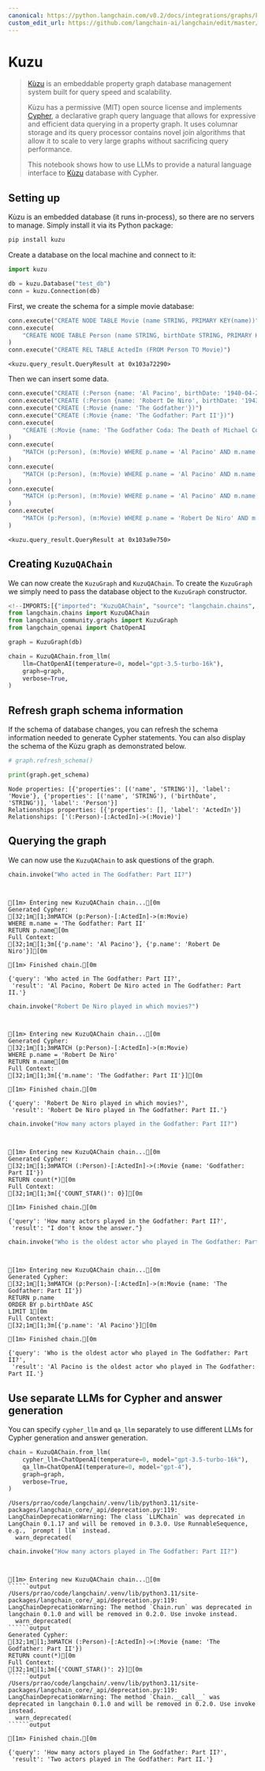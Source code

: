 ```yaml
---
canonical: https://python.langchain.com/v0.2/docs/integrations/graphs/kuzu_db/
custom_edit_url: https://github.com/langchain-ai/langchain/edit/master/docs/docs/integrations/graphs/kuzu_db.ipynb
---
```


# Kuzu

> [Kùzu](https://kuzudb.com) is an embeddable property graph database management system built for query speed and scalability.
> 
> Kùzu has a permissive (MIT) open source license and implements [Cypher](https://en.wikipedia.org/wiki/Cypher_(query_language)), a declarative graph query language that allows for expressive and efficient data querying in a property graph.
It uses columnar storage and its query processor contains novel join algorithms that allow it to scale to very large graphs without sacrificing query performance.
> 
> This notebook shows how to use LLMs to provide a natural language interface to [Kùzu](https://kuzudb.com) database with Cypher.

## Setting up

Kùzu is an embedded database (it runs in-process), so there are no servers to manage.
Simply install it via its Python package:

```bash
pip install kuzu
```

Create a database on the local machine and connect to it:

```python
import kuzu

db = kuzu.Database("test_db")
conn = kuzu.Connection(db)
```

First, we create the schema for a simple movie database:

```python
conn.execute("CREATE NODE TABLE Movie (name STRING, PRIMARY KEY(name))")
conn.execute(
    "CREATE NODE TABLE Person (name STRING, birthDate STRING, PRIMARY KEY(name))"
)
conn.execute("CREATE REL TABLE ActedIn (FROM Person TO Movie)")
```

```output
<kuzu.query_result.QueryResult at 0x103a72290>
```

Then we can insert some data.

```python
conn.execute("CREATE (:Person {name: 'Al Pacino', birthDate: '1940-04-25'})")
conn.execute("CREATE (:Person {name: 'Robert De Niro', birthDate: '1943-08-17'})")
conn.execute("CREATE (:Movie {name: 'The Godfather'})")
conn.execute("CREATE (:Movie {name: 'The Godfather: Part II'})")
conn.execute(
    "CREATE (:Movie {name: 'The Godfather Coda: The Death of Michael Corleone'})"
)
conn.execute(
    "MATCH (p:Person), (m:Movie) WHERE p.name = 'Al Pacino' AND m.name = 'The Godfather' CREATE (p)-[:ActedIn]->(m)"
)
conn.execute(
    "MATCH (p:Person), (m:Movie) WHERE p.name = 'Al Pacino' AND m.name = 'The Godfather: Part II' CREATE (p)-[:ActedIn]->(m)"
)
conn.execute(
    "MATCH (p:Person), (m:Movie) WHERE p.name = 'Al Pacino' AND m.name = 'The Godfather Coda: The Death of Michael Corleone' CREATE (p)-[:ActedIn]->(m)"
)
conn.execute(
    "MATCH (p:Person), (m:Movie) WHERE p.name = 'Robert De Niro' AND m.name = 'The Godfather: Part II' CREATE (p)-[:ActedIn]->(m)"
)
```

```output
<kuzu.query_result.QueryResult at 0x103a9e750>
```

## Creating `KuzuQAChain`

We can now create the `KuzuGraph` and `KuzuQAChain`. To create the `KuzuGraph` we simply need to pass the database object to the `KuzuGraph` constructor.

```python
<!--IMPORTS:[{"imported": "KuzuQAChain", "source": "langchain.chains", "docs": "https://api.python.langchain.com/en/latest/chains/langchain_community.chains.graph_qa.kuzu.KuzuQAChain.html", "title": "Kuzu"}, {"imported": "KuzuGraph", "source": "langchain_community.graphs", "docs": "https://api.python.langchain.com/en/latest/graphs/langchain_community.graphs.kuzu_graph.KuzuGraph.html", "title": "Kuzu"}, {"imported": "ChatOpenAI", "source": "langchain_openai", "docs": "https://api.python.langchain.com/en/latest/chat_models/langchain_openai.chat_models.base.ChatOpenAI.html", "title": "Kuzu"}]-->
from langchain.chains import KuzuQAChain
from langchain_community.graphs import KuzuGraph
from langchain_openai import ChatOpenAI
```

```python
graph = KuzuGraph(db)
```

```python
chain = KuzuQAChain.from_llm(
    llm=ChatOpenAI(temperature=0, model="gpt-3.5-turbo-16k"),
    graph=graph,
    verbose=True,
)
```

## Refresh graph schema information

If the schema of database changes, you can refresh the schema information needed to generate Cypher statements.
You can also display the schema of the Kùzu graph as demonstrated below.

```python
# graph.refresh_schema()
```

```python
print(graph.get_schema)
```
```output
Node properties: [{'properties': [('name', 'STRING')], 'label': 'Movie'}, {'properties': [('name', 'STRING'), ('birthDate', 'STRING')], 'label': 'Person'}]
Relationships properties: [{'properties': [], 'label': 'ActedIn'}]
Relationships: ['(:Person)-[:ActedIn]->(:Movie)']
```
## Querying the graph

We can now use the `KuzuQAChain` to ask questions of the graph.

```python
chain.invoke("Who acted in The Godfather: Part II?")
```
```output


[1m> Entering new KuzuQAChain chain...[0m
Generated Cypher:
[32;1m[1;3mMATCH (p:Person)-[:ActedIn]->(m:Movie)
WHERE m.name = 'The Godfather: Part II'
RETURN p.name[0m
Full Context:
[32;1m[1;3m[{'p.name': 'Al Pacino'}, {'p.name': 'Robert De Niro'}][0m

[1m> Finished chain.[0m
```

```output
{'query': 'Who acted in The Godfather: Part II?',
 'result': 'Al Pacino, Robert De Niro acted in The Godfather: Part II.'}
```

```python
chain.invoke("Robert De Niro played in which movies?")
```
```output


[1m> Entering new KuzuQAChain chain...[0m
Generated Cypher:
[32;1m[1;3mMATCH (p:Person)-[:ActedIn]->(m:Movie)
WHERE p.name = 'Robert De Niro'
RETURN m.name[0m
Full Context:
[32;1m[1;3m[{'m.name': 'The Godfather: Part II'}][0m

[1m> Finished chain.[0m
```

```output
{'query': 'Robert De Niro played in which movies?',
 'result': 'Robert De Niro played in The Godfather: Part II.'}
```

```python
chain.invoke("How many actors played in the Godfather: Part II?")
```
```output


[1m> Entering new KuzuQAChain chain...[0m
Generated Cypher:
[32;1m[1;3mMATCH (:Person)-[:ActedIn]->(:Movie {name: 'Godfather: Part II'})
RETURN count(*)[0m
Full Context:
[32;1m[1;3m[{'COUNT_STAR()': 0}][0m

[1m> Finished chain.[0m
```

```output
{'query': 'How many actors played in the Godfather: Part II?',
 'result': "I don't know the answer."}
```

```python
chain.invoke("Who is the oldest actor who played in The Godfather: Part II?")
```
```output


[1m> Entering new KuzuQAChain chain...[0m
Generated Cypher:
[32;1m[1;3mMATCH (p:Person)-[:ActedIn]->(m:Movie {name: 'The Godfather: Part II'})
RETURN p.name
ORDER BY p.birthDate ASC
LIMIT 1[0m
Full Context:
[32;1m[1;3m[{'p.name': 'Al Pacino'}][0m

[1m> Finished chain.[0m
```

```output
{'query': 'Who is the oldest actor who played in The Godfather: Part II?',
 'result': 'Al Pacino is the oldest actor who played in The Godfather: Part II.'}
```

## Use separate LLMs for Cypher and answer generation

You can specify `cypher_llm` and `qa_llm` separately to use different LLMs for Cypher generation and answer generation.

```python
chain = KuzuQAChain.from_llm(
    cypher_llm=ChatOpenAI(temperature=0, model="gpt-3.5-turbo-16k"),
    qa_llm=ChatOpenAI(temperature=0, model="gpt-4"),
    graph=graph,
    verbose=True,
)
```
```output
/Users/prrao/code/langchain/.venv/lib/python3.11/site-packages/langchain_core/_api/deprecation.py:119: LangChainDeprecationWarning: The class `LLMChain` was deprecated in LangChain 0.1.17 and will be removed in 0.3.0. Use RunnableSequence, e.g., `prompt | llm` instead.
  warn_deprecated(
```

```python
chain.invoke("How many actors played in The Godfather: Part II?")
```
```output


[1m> Entering new KuzuQAChain chain...[0m
``````output
/Users/prrao/code/langchain/.venv/lib/python3.11/site-packages/langchain_core/_api/deprecation.py:119: LangChainDeprecationWarning: The method `Chain.run` was deprecated in langchain 0.1.0 and will be removed in 0.2.0. Use invoke instead.
  warn_deprecated(
``````output
Generated Cypher:
[32;1m[1;3mMATCH (:Person)-[:ActedIn]->(:Movie {name: 'The Godfather: Part II'})
RETURN count(*)[0m
Full Context:
[32;1m[1;3m[{'COUNT_STAR()': 2}][0m
``````output
/Users/prrao/code/langchain/.venv/lib/python3.11/site-packages/langchain_core/_api/deprecation.py:119: LangChainDeprecationWarning: The method `Chain.__call__` was deprecated in langchain 0.1.0 and will be removed in 0.2.0. Use invoke instead.
  warn_deprecated(
``````output

[1m> Finished chain.[0m
```

```output
{'query': 'How many actors played in The Godfather: Part II?',
 'result': 'Two actors played in The Godfather: Part II.'}
```